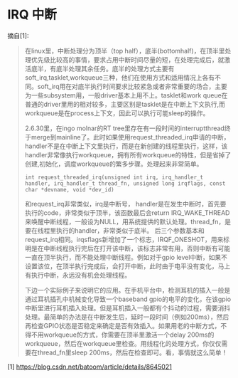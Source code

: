 # IRQ 中断

摘自[1]:

>
> 在linux里，中断处理分为顶半（top half），底半(bottomhalf)，在顶半里处理优先级比较高的事情，要求占用中断时间尽量的短，在处理完成后，就激活底半，有底半处理其余任务。底半的处理方式主要有soft_irq,tasklet,workqueue三种，他们在使用方式和适用情况上各有不同。soft_irq用在对底半执行时间要求比较紧急或者非常重要的场合，主要为一些subsystem用，一般driver基本上用不上。tasklet和work queue在普通的driver里用的相对较多，主要区别是tasklet是在中断上下文执行,而workqueue是在process上下文，因此可以执行可能sleep的操作。
> 
> 2.6.30里，在ingo molnar的RT tree里存在有一段时间的interruptthread终于merge到mainline了。此时如果使用request_threaded_irq申请的中断，handler不是在中断上下文里执行，而是在新创建的线程里执行，这样，该handler非常像执行workqueue，拥有所有workqueue的特性，但是省掉了创建,初始化，调度workqueue的繁多步骤。处理起来非常简单。
> ```
> int request_threaded_irq(unsigned int irq, irq_handler_t handler, irq_handler_t thread_fn, unsigned long irqflags, const char *devname, void *dev_id)
> ```
> 
> 和request_irq非常类似，irq是中断号， handler是在发生中断时，首先要执行的code，非常类似于顶半，该函数最后会return IRQ_WAKE_THREAD来唤醒中断线程，一般设为NULL，用系统提供的默认处理。thread_fn，是要在线程里执行的handler，非常类似于底半。 后三个参数基本和request_irq相同。irqsflags新增加了一个标志，IRQF_ONESHOT，用来标明是在中断线程执行完后在打开该中断，该标志非常有用，否则中断有可能一直在顶半执行，而不能处理中断线程。例如对于gpio level中断，如果不设置该位，在顶半执行完成后，会打开中断，此时由于电平没有变化，马上有执行中断，永远没有机会处理线程。
> 
> 下边一个实际例子来说明它的应用。在手机平台中，检测耳机的插入一般是通过耳机插孔中机械变化导致一个baseband gpio的电平的变化，在该gpio中断里进行耳机插入处理。但是耳机插入一般都有个抖动的过程，需要消抖处理。最简单的办法是在中断发生后，延时一段时间（例如200ms），然后再检查GPIO状态是否稳定来确定是否有效插入。如果用老的中断方式，不得不用workqueue的方式，你需要在顶半里激活一个delay 200ms的workqueue，然后在workqueue里检查。用线程化的处理方式，你仅仅需要在thread_fn里sleep 200ms，然后在检查即可。看，事情就这么简单！

[1] https://blog.csdn.net/batoom/article/details/8645021